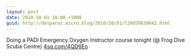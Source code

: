 ```yaml
---
layout: post
date: 2010-10-01 10:00 +1000
guid: http://desparoz.micro.blog/2010/10/01/t26059830642.html
---
```

Doing a PADI Emergency Oxygen Instructor course tonight (@ Frog Dive Scuba Centre) [4sq.com/4QD6Eo](http://4sq.com/4QD6Eo)
